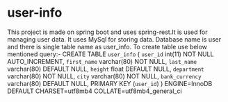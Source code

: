 # user-info
This project is made on spring boot and uses spring-rest.It is used for managing user data.
It uses MySql for storing data.
Database name is user and there is single table name as user_info.
To create table use below mentioned query:-
CREATE TABLE `user_info` (
  `user_id` int(11) NOT NULL AUTO_INCREMENT,
  `first_name` varchar(80) NOT NULL,
  `last_name` varchar(80) DEFAULT NULL,
  `height` float DEFAULT NULL,
  `department` varchar(80) NOT NULL,
  `city` varchar(80) NOT NULL,
  `bank_currency` varchar(80) DEFAULT NULL,
  PRIMARY KEY (`user_id`)
) ENGINE=InnoDB DEFAULT CHARSET=utf8mb4 COLLATE=utf8mb4_general_ci
